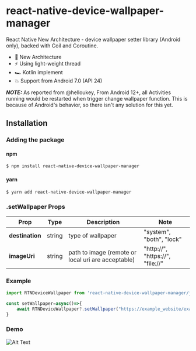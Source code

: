 
# react-native-device-wallpaper-manager
React Native New Architecture - device wallpaper setter library (Android only), backed with Coil and Coroutine.
+ 🐎 New Architecture
+ ⚡ Using light-weight thread
+ 🏎 Kotlin implement
+ 💥 Support from Android 7.0 (API 24)

**_NOTE:_**  As reported from @helloukey, From Android 12+, all Activities running would be restarted when trigger change wallpaper function. This is because of Android's behavior, so there isn't any solution for this yet.

## Installation

### Adding the package

#### npm

```bash
$ npm install react-native-device-wallpaper-manager
```

#### yarn

```bash
$ yarn add react-native-device-wallpaper-manager
```


### .setWallpaper Props

|Prop|Type|Description|Note|
|-|-|-|-|
|**destination**|string| type of wallpaper|"system", "both", "lock"|
|**imageUri**|string|path to image (remote or local uri are acceptable)|"http://", "https://", "file://"|


### Example

```typescript
import RTNDeviceWallpaper from 'react-native-device-wallpaper-manager/js/NativeDeviceWallpaper'

const setWallpaper=async()=>{
    await RTNDeviceWallpaper?.setWallpaper("https://example_website/example_image.png","both")
}
```

### Demo

![Alt Text](https://media.giphy.com/media/v1.Y2lkPTc5MGI3NjExanF5YzVpZG5ncmNqanp2aW81eW14aTcwdmNyMzBlcmhlcjVjNHduMyZlcD12MV9pbnRlcm5hbF9naWZfYnlfaWQmY3Q9Zw/FpMJDFkj6mNzu600eN/giphy.gif)



